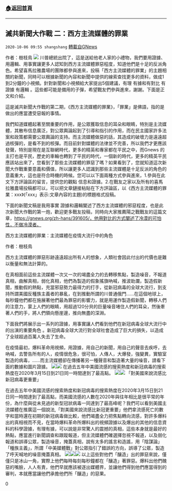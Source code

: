 ###  [:house:返回首頁](https://github.com/ourhimalayas/txt)
---

## 滅共新聞大作戰 二：西方主流媒體的罪業
`2020-10-06 09:55 shangshang` [轉載自GNews](https://gnews.org/zh-hant/406102/)

作者：樹枝鳥
![]()![](https://s3.amazonaws.com/gnews-media-offload/wp-content/uploads/2020/10/06062203/image-32.png)
川普總統出院了，這是送給他老人家的小禮物，我們要用證據、用邏輯、用事實讓更多人認知到西方主流媒體罪惡程度，知道他們是十足的反派角色。希望喜馬拉雅農場的團隊都參與進來，投稿「西方主流媒體的罪業」的主題相關的新聞，同時可以根據新聞的內容和新聞中提供的線索查找更多的資料，做成1到2分鐘的小視頻。針對新聞和小視頻給大家提出5個建議，有理 有據和有對比 有證據 有邏輯 。這些都可能是備用的子彈，希望戰友們參與進來，謝謝。下面是正文和介紹。

這是滅共新聞大作戰的第二期，《西方主流媒體的罪業》，「罪業」是佛語，指的是做出的應當遭受惡報的事情。

我們知道媒體起著至關重要的作用，是公眾獲取信息的耳朵和眼睛，特別是主流媒體，其散布信息廣泛，對公眾輿論起到了引導和指引的作用，而在民主國家許多法案和政策都需要公眾輿論的支持。而主流媒體做惡的話，其造成的破壞力是遠遠超過核彈的，是看不到的核彈。而目前針對媒體的法律並不完善，所以我們才更應該發聲，特別是現在是互聯網時代，更多的精英和專家都在平民之中，而Gnews 的主打也是平民，歷史的車輪也轉到了平民的時代，一個新的時代，更多的精英平民應該站出來了，您看到了那些主流媒體的罪惡了嗎？如果看到了，您就知道這次新聞大作戰重要意義和價值，所以讓更多人認識到那些主流媒體是十足反派的角色的意義重大，這也是符合時機的時候。您可以以下面兩種方式參與進來，1.參與在此文下方評論區的留言，提供您的觀點 信息和證據。2.在戰友之家以及所有的喜馬拉雅農場投稿都可以，可以把文章鏈接粘貼在下方評論區，以《西方主流媒體的罪業：xxx》(「xxx」表示:文章內容的主題)的標題格式投稿。

下面的新聞文稿是我用事實 證據和邏輯闡述了西方主流媒體的邪惡程度，也是此次新聞大作戰的第一炮，歡迎更多戰友投稿，同時向大家推薦陽之戰戰友的這篇文章，https://gnews.org/zh-hans/391605/，他用對比的方式闡述了冷漠的可怕性，不做冷漠者。

西方主流媒體的罪業：主流媒體在疫情大流行中的角色

作者：樹枝鳥

西方主流媒體的罪惡形跡遠遠超出所有人的想象，人類社會因此付出的代價也是難以衡量和無法計算的。

在真相面前這些主流媒體一次又一次的竭盡全力的去轉移焦點，製造噪音，不報道真相，曲解真相，弱化真相，他們為製造的假象搖旗吶喊，推波助瀾，製造假新聞，推動假的熱點，充當邪惡勢力最得力的打手，從新冠病毒的全球大流行，到支持所謂美國反種族主義者的暴亂，在到推動所謂的川普通俄門……在這個地球上，每秒鐘他們都在施展著他們最為罪惡的影響力，就是用運作製造假新聞，轉移人們的注意力，蒙上人們的眼睛，用超過120分貝的巨量噪音堵住人們的耳朵，然後牽著人們的手，將人們領向懸崖邊，推向無盡的深淵。

下面我們將展示出一系列的證據，用事實讓人們看到他們在新冠病毒全球大流行中的出演的重要角色 。新冠病毒全球大流行對全球社會造成了巨大的損失，以造成了全球超過百萬人失去了生命。

在疫情最初，爆料革命用視頻，用證據，用自己的新聞，用自己的聲音去疾呼，去吶喊，去警告所有的人，疫情很危急，很可怕，人傳人，大爆發，強變異，實驗室製造的病毒，……而主流媒體卻在傳播著另一種聲音和製造著大量的噪音，請看下面的數據和圖片證據。
![]()![](https://s3.amazonaws.com/gnews-media-offload/wp-content/uploads/2020/10/06062254/image-33.png)![]()![](https://s3.amazonaws.com/gnews-media-offload/wp-content/uploads/2020/10/06062345/image-34.png)
在過去五年中美國流感的搜索熱度和新冠病毒的搜索熱度在2020年3月15日到21日同一時間達到了最高點。
![]()![](https://s3.amazonaws.com/gnews-media-offload/wp-content/uploads/2020/10/06062434/image-35.png)![]()![](https://s3.amazonaws.com/gnews-media-offload/wp-content/uploads/2020/10/06062530/image-36.png)
「對美國來說流感比新冠病毒更重要」

在過去五年中美國流感的搜索熱度和新冠病毒的搜索熱度在2020年3月15日到21日同一時間達到了最高點，而美國流感的人數在2020年與往年相比是很平常的年份，為什麼與從未見過的新型冠狀病毒一同達到了最高峰呢？我們可以看到美國主流媒體在推廣這一個說法,「對美國來說流感比新冠更重要」他們拿流感死亡的數字和當時還在初期的新冠病毒做比較，他們竭盡全力把焦點轉向流感，對許多爆料出的真相視而不見，在當時爆料革命所爆料出的視頻證據以及爆出的其他的信息資料的科學證據，有理有據，可以說是非常驚人的震撼的真相，這些本身就是最好的熱點，應當進行新聞調查和跟蹤報道，但主流媒體們確選擇忽視不報道，以及弱化報道和誤導公眾，製造噪音，掩蓋真相，說有太多的謠言和造謠，用「陰謀論」「種族主義」，所謂「中美媒體戰」對公眾指引了錯誤的方向，誤導了公眾，製造了呼天喊地的噪音掩蓋真相。
![]()![](https://s3.amazonaws.com/gnews-media-offload/wp-content/uploads/2020/10/06062625/image-37.png)![]()![](https://s3.amazonaws.com/gnews-media-offload/wp-content/uploads/2020/10/06062719/image-38.png)![]()![](https://s3.amazonaws.com/gnews-media-offload/wp-content/uploads/2020/10/06062814/image-39.png)
以上這些對他們「釀造」出的罪惡來說，僅僅只是冰山一角，實際上他們每時每刻每秒鐘都在「釀造」著罪惡。爆料出他們醜惡的嘴臉，人人有責，他們早就應該被逐出媒體界，並讓他們得到他們應當得到的審判，本就應當讓他們承擔他們所「釀造」的惡果。

0
